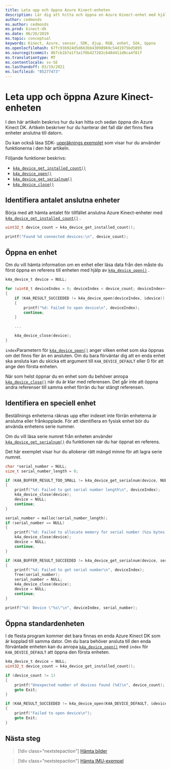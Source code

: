 ```yaml
---
title: Leta upp och öppna Azure Kinect-enheten
description: Lär dig att hitta och öppna en Azure Kinect-enhet med hjälp av Azure Kinect senor SDK.
author: cedmonds
ms.author: cedmonds
ms.prod: kinect-dk
ms.date: 06/26/2019
ms.topic: conceptual
keywords: Kinect, Azure, sensor, SDK, djup, RGB, enhet, Sök, öppna
ms.openlocfilehash: 67fc93b924d5d663bb43098969c54d1975bd5895
ms.sourcegitcommit: 867cb1b7a1f3a1f0b427282c648d411d0ca4f81f
ms.translationtype: MT
ms.contentlocale: sv-SE
ms.lasthandoff: 03/19/2021
ms.locfileid: "85277473"
---
```

# <a name="find-then-open-the-azure-kinect-device"></a>Leta upp och öppna Azure Kinect-enheten

I den här artikeln beskrivs hur du kan hitta och sedan öppna din Azure Kinect DK. Artikeln beskriver hur du hanterar det fall där det finns flera enheter anslutna till datorn.

Du kan också läsa SDK- [uppräknings exemplet](https://github.com/microsoft/Azure-Kinect-Sensor-SDK/tree/develop/examples/enumerate) som visar hur du använder funktionerna i den här artikeln.

Följande funktioner beskrivs:
 * [`k4a_device_get_installed_count()`](https://microsoft.github.io/Azure-Kinect-Sensor-SDK/master/group___functions_gaf7d19df0f73f8e4dfaa21e1b4b719ecc.html#gaf7d19df0f73f8e4dfaa21e1b4b719ecc)
 * [`k4a_device_open()`](https://microsoft.github.io/Azure-Kinect-Sensor-SDK/master/group___functions_ga3d4eb5dfbf4d576d4978b66ea419f113.html#ga3d4eb5dfbf4d576d4978b66ea419f113)
 * [`k4a_device_get_serialnum()`](https://microsoft.github.io/Azure-Kinect-Sensor-SDK/master/group___functions_ga798489af207ff1c99f2285ff6b08bc22.html#ga798489af207ff1c99f2285ff6b08bc22)
 * [`k4a_device_close()`](https://microsoft.github.io/Azure-Kinect-Sensor-SDK/master/group___functions_ga7a3931d9a690b3971caaac83b43f9423.html#ga7a3931d9a690b3971caaac83b43f9423)

## <a name="discover-the-number-of-connected-devices"></a>Identifiera antalet anslutna enheter

Börja med att hämta antalet för tillfället anslutna Azure Kinect-enheter med [`k4a_device_get_installed_count()`](https://microsoft.github.io/Azure-Kinect-Sensor-SDK/master/group___functions_gaf7d19df0f73f8e4dfaa21e1b4b719ecc.html#gaf7d19df0f73f8e4dfaa21e1b4b719ecc) .

```C
uint32_t device_count = k4a_device_get_installed_count();

printf("Found %d connected devices:\n", device_count);
```

## <a name="open-a-device"></a>Öppna en enhet

Om du vill hämta information om en enhet eller läsa data från den måste du först öppna en referens till enheten med hjälp av [`k4a_device_open()`](https://microsoft.github.io/Azure-Kinect-Sensor-SDK/master/group___functions_ga3d4eb5dfbf4d576d4978b66ea419f113.html#ga3d4eb5dfbf4d576d4978b66ea419f113) .

```C
k4a_device_t device = NULL;

for (uint8_t deviceIndex = 0; deviceIndex < device_count; deviceIndex++)
{
    if (K4A_RESULT_SUCCEEDED != k4a_device_open(deviceIndex, &device))
    {
        printf("%d: Failed to open device\n", deviceIndex);
        continue;
    }

    ...

    k4a_device_close(device);
}
```

`index`Parametern för [`k4a_device_open()`](https://microsoft.github.io/Azure-Kinect-Sensor-SDK/master/group___functions_ga3d4eb5dfbf4d576d4978b66ea419f113.html#ga3d4eb5dfbf4d576d4978b66ea419f113) anger vilken enhet som ska öppnas om det finns fler än en ansluten. Om du bara förväntar dig att en enda enhet ska ansluta kan du skicka ett argument till `K4A_DEVICE_DEFAULT` eller 0 för att ange den första enheten.

När som helst öppnar du en enhet som du behöver anropa [`k4a_device_close()`](https://microsoft.github.io/Azure-Kinect-Sensor-SDK/master/group___functions_ga7a3931d9a690b3971caaac83b43f9423.html#ga7a3931d9a690b3971caaac83b43f9423) när du är klar med referensen. Det går inte att öppna andra referenser till samma enhet förrän du har stängt referensen.

## <a name="identify-a-specific-device"></a>Identifiera en speciell enhet

Beställnings enheterna räknas upp efter indexet inte förrän enheterna är anslutna eller frånkopplade. För att identifiera en fysisk enhet bör du använda enhetens serie nummer.

Om du vill läsa serie numret från enheten använder [`k4a_device_get_serialnum()`](https://microsoft.github.io/Azure-Kinect-Sensor-SDK/master/group___functions_ga798489af207ff1c99f2285ff6b08bc22.html#ga798489af207ff1c99f2285ff6b08bc22) du funktionen när du har öppnat en referens.

Det här exemplet visar hur du allokerar rätt mängd minne för att lagra serie numret.

```C
char *serial_number = NULL;
size_t serial_number_length = 0;

if (K4A_BUFFER_RESULT_TOO_SMALL != k4a_device_get_serialnum(device, NULL, &serial_number_length))
{
    printf("%d: Failed to get serial number length\n", deviceIndex);
    k4a_device_close(device);
    device = NULL;
    continue;
}

serial_number = malloc(serial_number_length);
if (serial_number == NULL)
{
    printf("%d: Failed to allocate memory for serial number (%zu bytes)\n", deviceIndex, serial_number_length);
    k4a_device_close(device);
    device = NULL;
    continue;
}

if (K4A_BUFFER_RESULT_SUCCEEDED != k4a_device_get_serialnum(device, serial_number, &serial_number_length))
{
    printf("%d: Failed to get serial number\n", deviceIndex);
    free(serial_number);
    serial_number = NULL;
    k4a_device_close(device);
    device = NULL;
    continue;
}

printf("%d: Device \"%s\"\n", deviceIndex, serial_number);
```

## <a name="open-the-default-device"></a>Öppna standardenheten

I de flesta program kommer det bara finnas en enda Azure Kinect DK som är kopplad till samma dator. Om du bara behöver ansluta till den enda förväntade enheten kan du anropa [`k4a_device_open()`](https://microsoft.github.io/Azure-Kinect-Sensor-SDK/master/group___functions_ga3d4eb5dfbf4d576d4978b66ea419f113.html#ga3d4eb5dfbf4d576d4978b66ea419f113) med `index` för `K4A_DEVICE_DEFAULT` att öppna den första enheten.

```C
k4a_device_t device = NULL;
uint32_t device_count = k4a_device_get_installed_count();

if (device_count != 1)
{
    printf("Unexpected number of devices found (%d)\n", device_count);
    goto Exit;
}

if (K4A_RESULT_SUCCEEDED != k4a_device_open(K4A_DEVICE_DEFAULT, &device))
{
    printf("Failed to open device\n");
    goto Exit;
}
```

## <a name="next-steps"></a>Nästa steg

>[!div class="nextstepaction"]
>[Hämta bilder](retrieve-images.md)

>[!div class="nextstepaction"]
>[Hämta IMU-exempel](retrieve-imu-samples.md)

